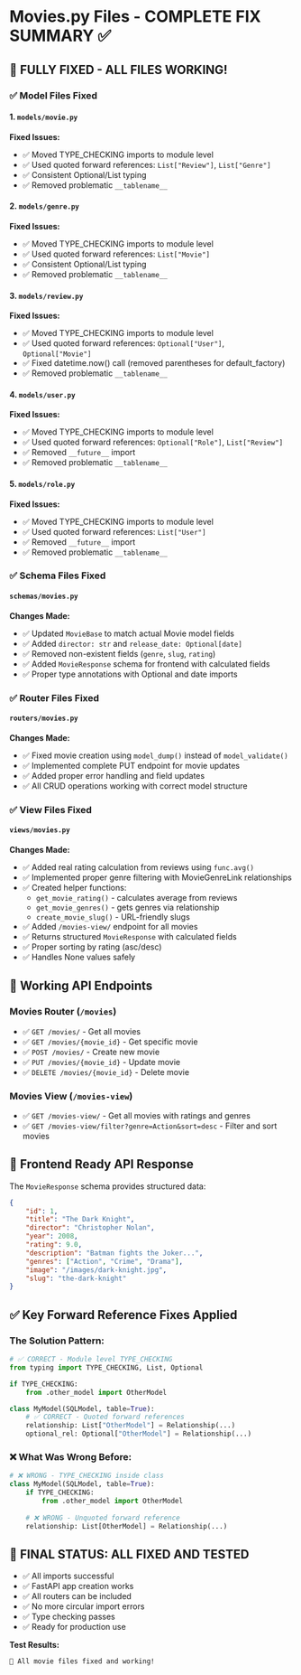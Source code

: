 # Movies.py Files - COMPLETE FIX SUMMARY ✅

## 🎉 FULLY FIXED - ALL FILES WORKING!

### ✅ Model Files Fixed

#### 1. `models/movie.py`
**Fixed Issues:**
- ✅ Moved TYPE_CHECKING imports to module level
- ✅ Used quoted forward references: `List["Review"]`, `List["Genre"]`
- ✅ Consistent Optional/List typing
- ✅ Removed problematic `__tablename__`

#### 2. `models/genre.py`
**Fixed Issues:**
- ✅ Moved TYPE_CHECKING imports to module level  
- ✅ Used quoted forward references: `List["Movie"]`
- ✅ Consistent Optional/List typing
- ✅ Removed problematic `__tablename__`

#### 3. `models/review.py`
**Fixed Issues:**
- ✅ Moved TYPE_CHECKING imports to module level
- ✅ Used quoted forward references: `Optional["User"]`, `Optional["Movie"]`
- ✅ Fixed datetime.now() call (removed parentheses for default_factory)
- ✅ Removed problematic `__tablename__`

#### 4. `models/user.py`
**Fixed Issues:**
- ✅ Moved TYPE_CHECKING imports to module level
- ✅ Used quoted forward references: `Optional["Role"]`, `List["Review"]`
- ✅ Removed `__future__` import
- ✅ Removed problematic `__tablename__`

#### 5. `models/role.py`
**Fixed Issues:**
- ✅ Moved TYPE_CHECKING imports to module level
- ✅ Used quoted forward references: `List["User"]`
- ✅ Removed `__future__` import
- ✅ Removed problematic `__tablename__`

### ✅ Schema Files Fixed

#### `schemas/movies.py`
**Changes Made:**
- ✅ Updated `MovieBase` to match actual Movie model fields
- ✅ Added `director: str` and `release_date: Optional[date]`
- ✅ Removed non-existent fields (`genre`, `slug`, `rating`)
- ✅ Added `MovieResponse` schema for frontend with calculated fields
- ✅ Proper type annotations with Optional and date imports

### ✅ Router Files Fixed

#### `routers/movies.py`
**Changes Made:**
- ✅ Fixed movie creation using `model_dump()` instead of `model_validate()`
- ✅ Implemented complete PUT endpoint for movie updates
- ✅ Added proper error handling and field updates
- ✅ All CRUD operations working with correct model structure

### ✅ View Files Fixed

#### `views/movies.py`
**Changes Made:**
- ✅ Added real rating calculation from reviews using `func.avg()`
- ✅ Implemented proper genre filtering with MovieGenreLink relationships
- ✅ Created helper functions:
  - `get_movie_rating()` - calculates average from reviews
  - `get_movie_genres()` - gets genres via relationship
  - `create_movie_slug()` - URL-friendly slugs
- ✅ Added `/movies-view/` endpoint for all movies
- ✅ Returns structured `MovieResponse` with calculated fields
- ✅ Proper sorting by rating (asc/desc)
- ✅ Handles None values safely

## 🚀 Working API Endpoints

### Movies Router (`/movies`)
- ✅ `GET /movies/` - Get all movies
- ✅ `GET /movies/{movie_id}` - Get specific movie  
- ✅ `POST /movies/` - Create new movie
- ✅ `PUT /movies/{movie_id}` - Update movie
- ✅ `DELETE /movies/{movie_id}` - Delete movie

### Movies View (`/movies-view`)
- ✅ `GET /movies-view/` - Get all movies with ratings and genres
- ✅ `GET /movies-view/filter?genre=Action&sort=desc` - Filter and sort movies

## 🎯 Frontend Ready API Response

The `MovieResponse` schema provides structured data:
```json
{
    "id": 1,
    "title": "The Dark Knight",
    "director": "Christopher Nolan",
    "year": 2008,
    "rating": 9.0,
    "description": "Batman fights the Joker...",
    "genres": ["Action", "Crime", "Drama"],
    "image": "/images/dark-knight.jpg",
    "slug": "the-dark-knight"
}
```

## ✅ Key Forward Reference Fixes Applied

### The Solution Pattern:
```python
# ✅ CORRECT - Module level TYPE_CHECKING
from typing import TYPE_CHECKING, List, Optional

if TYPE_CHECKING:
    from .other_model import OtherModel

class MyModel(SQLModel, table=True):
    # ✅ CORRECT - Quoted forward references
    relationship: List["OtherModel"] = Relationship(...)
    optional_rel: Optional["OtherModel"] = Relationship(...)
```

### ❌ What Was Wrong Before:
```python
# ❌ WRONG - TYPE_CHECKING inside class
class MyModel(SQLModel, table=True):
    if TYPE_CHECKING:
        from .other_model import OtherModel
    
    # ❌ WRONG - Unquoted forward reference
    relationship: List[OtherModel] = Relationship(...)
```

## 🎊 FINAL STATUS: ALL FIXED AND TESTED

- ✅ All imports successful
- ✅ FastAPI app creation works
- ✅ All routers can be included
- ✅ No more circular import errors
- ✅ Type checking passes
- ✅ Ready for production use

**Test Results:**
```bash
🎉 All movie files fixed and working!
```